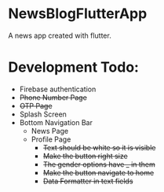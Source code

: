 # NewsBlogFlutterApp
A news app created with flutter.
# Development Todo:
- Firebase authentication
- ~~Phone Number Page~~
- ~~OTP Page~~
- Splash Screen
- Bottom Navigation Bar
    - News Page
    - Profile Page
        - ~~Text should be white so it is visible~~
        - ~~Make the button right size~~
        - ~~The gender options have _ in them~~
        - ~~Make the button navigate to home~~
        - ~~Data Formatter in text fields~~